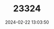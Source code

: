 ---
title: "23324"
category: "Zyzomys pedunculatus"
draft: false
date: 2024-02-22 13:03:50
languages:
  English: ["Macdonnell Range Rock-rat", "Central Rock-rat"]
  Spanish; Castilian: ["Rata Coligorda"]
  French: ["Rat à grosse queue"]
---